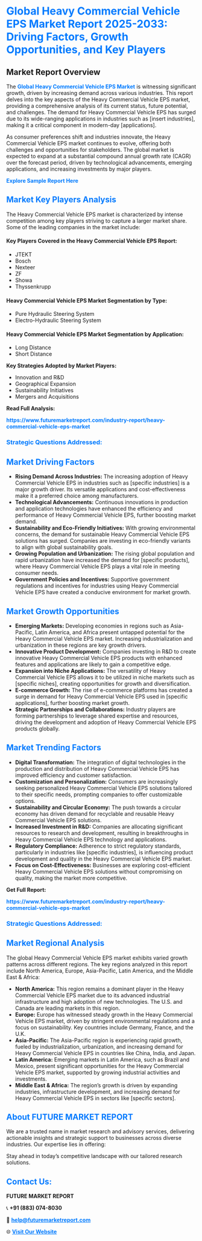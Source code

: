<h1 style="color: #007BFF;">Global Heavy Commercial Vehicle EPS Market Report 2025-2033: Driving Factors, Growth Opportunities, and Key Players</h1>

<section id="overview">
<h2>Market Report Overview</h2>
<p>The <a href="https://www.futuremarketreport.com/industry-report/heavy-commercial-vehicle-eps-market" style="color: #007BFF; text-decoration: none;"><strong>Global Heavy Commercial Vehicle EPS Market</strong></a> is witnessing significant growth, driven by increasing demand across various industries. This report delves into the key aspects of the Heavy Commercial Vehicle EPS market, providing a comprehensive analysis of its current status, future potential, and challenges. The demand for Heavy Commercial Vehicle EPS has surged due to its wide-ranging applications in industries such as [insert industries], making it a critical component in modern-day [applications].</p>
<p>As consumer preferences shift and industries innovate, the Heavy Commercial Vehicle EPS market continues to evolve, offering both challenges and opportunities for stakeholders. The global market is expected to expand at a substantial compound annual growth rate (CAGR) over the forecast period, driven by technological advancements, emerging applications, and increasing investments by major players.</p>
</section>

<section id="overview">
<p><a href="https://www.futuremarketreport.com/request-sample/reportId=36305" style="color: #007BFF; text-decoration: none;"><strong>Explore Sample Report Here</strong></a></p>
</section>

<section id="key-players">
<h2 style="color: #007BFF;">Market Key Players Analysis</h2>
<p>The Heavy Commercial Vehicle EPS market is characterized by intense competition among key players striving to capture a larger market share. Some of the leading companies in the market include:</p>
<h4>Key Players Covered in the Heavy Commercial Vehicle EPS Report:</h4>
<ul><li>JTEKT</li><li>Bosch</li><li>Nexteer</li><li>ZF</li><li>Showa</li><li>Thyssenkrupp</li></ul>
<h4>Heavy Commercial Vehicle EPS Market Segmentation by Type:</h4>
<ul><li>Pure Hydraulic Steering System</li><li>Electro-Hydraulic Steering System</li></ul>

<h4>Heavy Commercial Vehicle EPS Market Segmentation by Application:</h4>
<ul><li>Long Distance</li><li>Short Distance</li></ul>
<p><strong>Key Strategies Adopted by Market Players:</strong></p>
<ul>
<li>Innovation and R&D</li>
<li>Geographical Expansion</li>
<li>Sustainability Initiatives</li>
<li>Mergers and Acquisitions</li>
</ul>
</section>

<section>
<p><strong>Read Full Analysis: </strong></p><a href="https://www.futuremarketreport.com/industry-report/heavy-commercial-vehicle-eps-market" style="color: #007BFF; text-decoration: none;"><strong>https://www.futuremarketreport.com/industry-report/heavy-commercial-vehicle-eps-market</strong></a>
<h3 style="color: #007BFF;">Strategic Questions Addressed:</h3>
</section>

<section id="driving-factors">
<h2 style="color: #007BFF;">Market Driving Factors</h2>
<ul>
<li><strong>Rising Demand Across Industries:</strong> The increasing adoption of Heavy Commercial Vehicle EPS in industries such as [specific industries] is a major growth driver. Its versatile applications and cost-effectiveness make it a preferred choice among manufacturers.</li>
<li><strong>Technological Advancements:</strong> Continuous innovations in production and application technologies have enhanced the efficiency and performance of Heavy Commercial Vehicle EPS, further boosting market demand.</li>
<li><strong>Sustainability and Eco-Friendly Initiatives:</strong> With growing environmental concerns, the demand for sustainable Heavy Commercial Vehicle EPS solutions has surged. Companies are investing in eco-friendly variants to align with global sustainability goals.</li>
<li><strong>Growing Population and Urbanization:</strong> The rising global population and rapid urbanization have increased the demand for [specific products], where Heavy Commercial Vehicle EPS plays a vital role in meeting consumer needs.</li>
<li><strong>Government Policies and Incentives:</strong> Supportive government regulations and incentives for industries using Heavy Commercial Vehicle EPS have created a conducive environment for market growth.</li>
</ul>
</section>

<section id="growth-opportunities">
<h2 style="color: #007BFF;">Market Growth Opportunities</h2>
<ul>
<li><strong>Emerging Markets:</strong> Developing economies in regions such as Asia-Pacific, Latin America, and Africa present untapped potential for the Heavy Commercial Vehicle EPS market. Increasing industrialization and urbanization in these regions are key growth drivers.</li>
<li><strong>Innovative Product Development:</strong> Companies investing in R&D to create innovative Heavy Commercial Vehicle EPS products with enhanced features and applications are likely to gain a competitive edge.</li>
<li><strong>Expansion into Niche Applications:</strong> The versatility of Heavy Commercial Vehicle EPS allows it to be utilized in niche markets such as [specific niches], creating opportunities for growth and diversification.</li>
<li><strong>E-commerce Growth:</strong> The rise of e-commerce platforms has created a surge in demand for Heavy Commercial Vehicle EPS used in [specific applications], further boosting market growth.</li>
<li><strong>Strategic Partnerships and Collaborations:</strong> Industry players are forming partnerships to leverage shared expertise and resources, driving the development and adoption of Heavy Commercial Vehicle EPS products globally.</li>
</ul>
</section>

<section id="trending-factors">
<h2 style="color: #007BFF;">Market Trending Factors</h2>
<ul>
<li><strong>Digital Transformation:</strong> The integration of digital technologies in the production and distribution of Heavy Commercial Vehicle EPS has improved efficiency and customer satisfaction.</li>
<li><strong>Customization and Personalization:</strong> Consumers are increasingly seeking personalized Heavy Commercial Vehicle EPS solutions tailored to their specific needs, prompting companies to offer customizable options.</li>
<li><strong>Sustainability and Circular Economy:</strong> The push towards a circular economy has driven demand for recyclable and reusable Heavy Commercial Vehicle EPS solutions.</li>
<li><strong>Increased Investment in R&D:</strong> Companies are allocating significant resources to research and development, resulting in breakthroughs in Heavy Commercial Vehicle EPS technology and applications.</li>
<li><strong>Regulatory Compliance:</strong> Adherence to strict regulatory standards, particularly in industries like [specific industries], is influencing product development and quality in the Heavy Commercial Vehicle EPS market.</li>
<li><strong>Focus on Cost-Effectiveness:</strong> Businesses are exploring cost-efficient Heavy Commercial Vehicle EPS solutions without compromising on quality, making the market more competitive.</li>
</ul>
</section>

<section>
<p><strong>Get Full Report: </strong></p><a href="https://www.futuremarketreport.com/industry-report/heavy-commercial-vehicle-eps-market" style="color: #007BFF; text-decoration: none;"><strong>https://www.futuremarketreport.com/industry-report/heavy-commercial-vehicle-eps-market</strong></a>
<h3 style="color: #007BFF;">Strategic Questions Addressed:</h3>
</section>


<section id="regional-analysis">
<h2 style="color: #007BFF;">Market Regional Analysis</h2>
<p>The global Heavy Commercial Vehicle EPS market exhibits varied growth patterns across different regions. The key regions analyzed in this report include North America, Europe, Asia-Pacific, Latin America, and the Middle East & Africa:</p>
<ul>
<li><strong>North America:</strong> This region remains a dominant player in the Heavy Commercial Vehicle EPS market due to its advanced industrial infrastructure and high adoption of new technologies. The U.S. and Canada are leading markets in this region.</li>
<li><strong>Europe:</strong> Europe has witnessed steady growth in the Heavy Commercial Vehicle EPS market, driven by stringent environmental regulations and a focus on sustainability. Key countries include Germany, France, and the U.K.</li>
<li><strong>Asia-Pacific:</strong> The Asia-Pacific region is experiencing rapid growth, fueled by industrialization, urbanization, and increasing demand for Heavy Commercial Vehicle EPS in countries like China, India, and Japan.</li>
<li><strong>Latin America:</strong> Emerging markets in Latin America, such as Brazil and Mexico, present significant opportunities for the Heavy Commercial Vehicle EPS market, supported by growing industrial activities and investments.</li>
<li><strong>Middle East & Africa:</strong> The region’s growth is driven by expanding industries, infrastructure development, and increasing demand for Heavy Commercial Vehicle EPS in sectors like [specific sectors].</li>
</ul>
</section>

<footer>
<h2 style="color: #007BFF;">About FUTURE MARKET REPORT</h2>
<p>We are a trusted name in market research and advisory services, delivering actionable insights and strategic support to businesses across diverse industries. Our expertise lies in offering:</p>

<p>Stay ahead in today’s competitive landscape with our tailored research solutions.</p>

<h2 style="color: #007BFF;">Contact Us:</h2>
<p><strong>FUTURE MARKET REPORT</strong></p>
<p>📞 <strong>+91 (883) 074-8030</strong></p>
<p>📧 <strong><a href="mailto:help@futuremarketreport.com" style="color: #007BFF;">help@futuremarketreport.com</a></strong></p>
<p>🌐 <strong><a href="https://www.futuremarketreport.com/" style="color: #007BFF;">Visit Our Website</a></strong></p>
</footer>